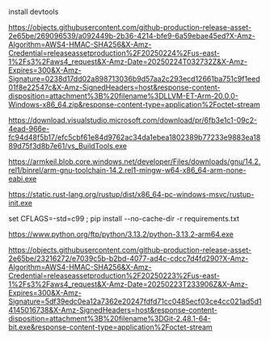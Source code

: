 install devtools

https://objects.githubusercontent.com/github-production-release-asset-2e65be/269096539/a092449b-2b36-4214-bfe9-6a59ebae45ed?X-Amz-Algorithm=AWS4-HMAC-SHA256&X-Amz-Credential=releaseassetproduction%2F20250224%2Fus-east-1%2Fs3%2Faws4_request&X-Amz-Date=20250224T032732Z&X-Amz-Expires=300&X-Amz-Signature=0238d17dd02a898713036b9d57aa2c293ecd12661ba751c9f1eed01f8e22547c&X-Amz-SignedHeaders=host&response-content-disposition=attachment%3B%20filename%3DLLVM-ET-Arm-20.0.0-Windows-x86_64.zip&response-content-type=application%2Foctet-stream

https://download.visualstudio.microsoft.com/download/pr/6fb3e1c1-09c2-4ead-966e-fc94d48f5b17/efc5cbf61e84d9762ac34da1ebea1802389b77233e9883ea1889d75f3d8b7e61/vs_BuildTools.exe

https://armkeil.blob.core.windows.net/developer/Files/downloads/gnu/14.2.rel1/binrel/arm-gnu-toolchain-14.2.rel1-mingw-w64-x86_64-arm-none-eabi.exe

https://static.rust-lang.org/rustup/dist/x86_64-pc-windows-msvc/rustup-init.exe


set CFLAGS=-std=c99 ; pip install --no-cache-dir -r requirements.txt

https://www.python.org/ftp/python/3.13.2/python-3.13.2-arm64.exe

https://objects.githubusercontent.com/github-production-release-asset-2e65be/23216272/e7039c5b-b2bd-4077-ad4c-cdcc7d4fd290?X-Amz-Algorithm=AWS4-HMAC-SHA256&X-Amz-Credential=releaseassetproduction%2F20250223%2Fus-east-1%2Fs3%2Faws4_request&X-Amz-Date=20250223T233906Z&X-Amz-Expires=300&X-Amz-Signature=5df39edc0ea12a7362e20247fdfd71cc0485ecf03ce4cc021ad5d14145016738&X-Amz-SignedHeaders=host&response-content-disposition=attachment%3B%20filename%3DGit-2.48.1-64-bit.exe&response-content-type=application%2Foctet-stream